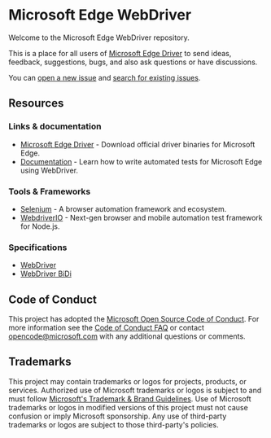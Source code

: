 # Microsoft Edge WebDriver

Welcome to the Microsoft Edge WebDriver repository.

This is a place for all users of [Microsoft Edge Driver](https://developer.microsoft.com/en-us/microsoft-edge/tools/webdriver/) to send ideas, feedback, suggestions, bugs, and also ask questions or have discussions.

You can [open a new issue](https://github.com/MicrosoftEdge/EdgeDriver/issues/new/choose) and [search for existing issues](https://github.com/MicrosoftEdge/EdgeDriver/issues).

## Resources

### Links & documentation
- [Microsoft Edge Driver](https://developer.microsoft.com/en-us/microsoft-edge/tools/webdriver/) - Download official driver binaries for Microsoft Edge.
- [Documentation](https://docs.microsoft.com/en-us/microsoft-edge/webdriver-chromium) - Learn how to write automated tests for Microsoft Edge using WebDriver.

### Tools & Frameworks
- [Selenium](https://www.selenium.dev/) - A browser automation framework and ecosystem.
- [WebdriverIO](https://webdriver.io/) - Next-gen browser and mobile automation test framework for Node.js.

### Specifications
- [WebDriver](https://w3c.github.io/webdriver/)
- [WebDriver BiDi](https://w3c.github.io/webdriver-bidi)

## Code of Conduct

This project has adopted the [Microsoft Open Source Code of Conduct](https://opensource.microsoft.com/codeofconduct/).
For more information see the [Code of Conduct FAQ](https://opensource.microsoft.com/codeofconduct/faq/) or
contact [opencode@microsoft.com](mailto:opencode@microsoft.com) with any additional questions or comments.

## Trademarks

This project may contain trademarks or logos for projects, products, or services. Authorized use of Microsoft 
trademarks or logos is subject to and must follow 
[Microsoft's Trademark & Brand Guidelines](https://www.microsoft.com/en-us/legal/intellectualproperty/trademarks/usage/general).
Use of Microsoft trademarks or logos in modified versions of this project must not cause confusion or imply Microsoft sponsorship.
Any use of third-party trademarks or logos are subject to those third-party's policies.
